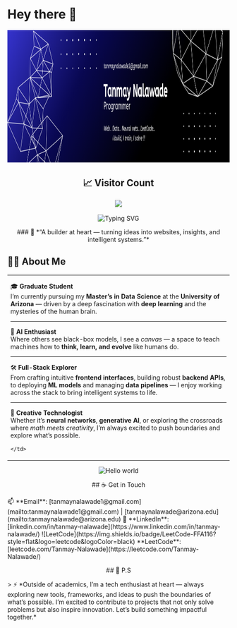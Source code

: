 # Hey there :wave:

<!--
**Tanmay-Nalawade/Tanmay-Nalawade** is a ✨ _special_ ✨ repository because its `README.md` (this file) appears on your GitHub profile.

Here are some ideas to get you started:

- 🔭 I’m currently working on ...
- 🌱 I’m currently learning ...
- 👯 I’m looking to collaborate on ...
- 🤔 I’m looking for help with ...
- 💬 Ask me about ...
- 📫 How to reach me: ...
- 😄 Pronouns: ...
- ⚡ Fun fact: ...
-->

<!-- Profile cover image -->
<p align="center">
  <img src="https://github.com/Tanmay-Nalawade/Tanmay-Nalawade/blob/main/Tanmay%20Nalawade.png" alt="Hello world" style="height:300px;">
</p>

<!-- Visitor count -->
<h2 align="center">📈 Visitor Count</h2>
<p align="center"> 
  <img src="https://profile-counter.glitch.me/Tanmay-Nalawade/count.svg" />
</p>

<!-- Typing effect for "Hi! I'm Tanmay Nalawade 👋" -->
<p align="center">
  <img src="https://readme-typing-svg.herokuapp.com?font=Courier+New&size=28&duration=3000&pause=1000&color=00D70E&weight=700&lines=And+I+am+Tanmay+Nalawade+!+!+!👋" alt="Typing SVG" />
</p>

<!-- One liner quote's to choose from -->
<p align="center"> 
  <!-- Writing the code that powers tomorrow — whether it’s in the browser, the cloud, or a neural net.-->
  ### 💬 *“A builder at heart — turning ideas into websites, insights, and intelligent systems.”*
  <!-- Fascinated by minds, obsessed with machines — building neural networks that blur the line.-->
  <!-- On a lifelong mission to teach silicon what it means to think.-->
</p>

  ## 👨‍💻 About Me

<div align="center">

<table>
  <tr>
    <td width="100%">
      
🎓 <strong>Graduate Student</strong>  
I’m currently pursuing my <strong>Master’s in Data Science</strong> at the <strong>University of Arizona</strong> — driven by a deep fascination with <strong>deep learning</strong> and the mysteries of the human brain.

---

🧠 <strong>AI Enthusiast</strong>  
Where others see black-box models, I see a <em>canvas</em> — a space to teach machines how to <strong>think, learn, and evolve</strong> like humans do.

---

🛠️ <strong>Full-Stack Explorer</strong>  
From crafting intuitive <strong>frontend interfaces</strong>, building robust <strong>backend APIs</strong>, to deploying <strong>ML models</strong> and managing <strong>data pipelines</strong> — I enjoy working across the stack to bring intelligent systems to life.

---

🧩 <strong>Creative Technologist</strong>  
Whether it’s <strong>neural networks</strong>, <strong>generative AI</strong>, or exploring the crossroads where <em>math meets creativity</em>, I’m always excited to push boundaries and explore what’s possible.

    </td>
  </tr>
</table>

</div>


<!-- Profile caspian image -->
<p align="center">
  <img src="https://github.com/Tanmay-Nalawade/Tanmay-Nalawade/blob/main/Generated%20File%20June%2001%2C%202025%20-%209_18PM.gif" alt="Hello world">
</p>

<p align="center"> 
  ## ☕ Get in Touch
</p>
📫 **Email**: [tanmaynalawade1@gmail.com](mailto:tanmaynalawade1@gmail.com) | [tanmaynalawade@arizona.edu](mailto:tanmaynalawade@arizona.edu)  
💼 **LinkedIn**: [linkedin.com/in/tanmay-nalawade](https://www.linkedin.com/in/tanmay-nalawade/)  
![LeetCode](https://img.shields.io/badge/LeetCode-FFA116?style=flat&logo=leetcode&logoColor=black) **LeetCode**: [leetcode.com/Tanmay-Nalawade](https://leetcode.com/Tanmay-Nalawade/)

<p align="center"> 
  ## 👀 P.S
</p>
> ⚡ *Outside of academics, I’m a tech enthusiast at heart — always exploring new tools, frameworks, and ideas to push the boundaries of what’s possible. I’m excited to contribute to projects that not only solve problems but also inspire innovation. Let’s build something impactful together.*




